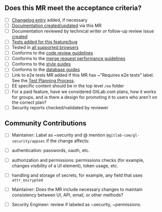 
## Does this MR meet the acceptance criteria?

- [ ] [Changelog entry](https://docs.gitlab.com/ee/development/changelog.html) added, if necessary
- [ ] [Documentation created/updated](https://docs.gitlab.com/ee/development/documentation/feature-change-workflow.html) via this MR
- [ ] Documentation reviewed by technical writer *or* follow-up review issue [created](https://gitlab.com/gitlab-org/gitlab-ee/issues/new?issuable_template=Doc%20Review)
- [ ] [Tests added for this feature/bug](https://docs.gitlab.com/ee/development/testing_guide/index.html)
- [ ] Tested in [all supported browsers](https://docs.gitlab.com/ee/install/requirements.html#supported-web-browsers)
- [ ] Conforms to the [code review guidelines](https://docs.gitlab.com/ee/development/code_review.html)
- [ ] Conforms to the [merge request performance guidelines](https://docs.gitlab.com/ee/development/merge_request_performance_guidelines.html)
- [ ] Conforms to the [style guides](https://gitlab.com/gitlab-org/gitlab-ee/blob/master/CONTRIBUTING.md#style-guides)
- [ ] Conforms to the [database guides](https://docs.gitlab.com/ee/development/README.html#databases-guides)
- [ ] Link to e2e tests MR added if this MR has ~"Requires e2e tests" label. See the [Test Planning Process](https://about.gitlab.com/handbook/engineering/quality/test-engineering/).
- [ ] EE specific content should be in the top level `/ee` folder
- [ ] For a paid feature, have we considered GitLab.com plans, how it works for groups, and is there a design for promoting it to users who aren't on the correct plan?
- [ ] Security reports checked/validated by reviewer

## Community Contributions

- [ ] Maintainer: Label as ~security and @ mention `@gitlab-com/gl-security/appsec` if the change affects:
 - [ ] authentication: passwords, oauth, etc.
 - [ ] authorization and permissions: permissions checks (for example, changes visibility of a UI element), token usage, etc.
 - [ ] handling and storage of secrets, for example, any field that uses `attr_encrypted`
- [ ] Maintainer: Does the MR include necessary changes to maintain consistency between UI, API, email, or other methods?
- [ ] Security Engineer: review if labeled as ~security, ~permissions.

